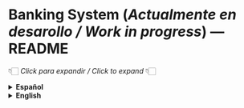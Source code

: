 # Banking System (_Actualmente en desarollo / Work in progress_) — README

👇🏻 _Click para expandir / Click to expand_ 👇🏻
<details>
  <summary><strong>Español</strong></summary>

1. [Resumen del proyecto](#1-resumen-del-proyecto)  
2. [Objetivo](#2-objetivo)  
3. [Tecnologías y herramientas](#3-Tecnologías-y-herramientas-explicación-breve)  
4. [Estructura](#4-Estructura-qué-hay-en-el-repo)  
5. [Cómo arrancarlo](#5-Cómo-arrancarlo-estilo-quick-start)  
6. [Endpoints](#6-Endpoints-Desarrollados-hasta-ahora)  
7. [Sugerencias para local](#7-Sugerencias-para-local)  

  
  ## 1. Resumen del proyecto
  Proyecto backend organizado como **microservicios** orientado al sector financiero (API REST). La raíz del repositorio contiene un `pom.xml` y subproyectos dedicados a responsabilidades separadas: clientes, cuentas, transacciones y notificaciones —cada uno como servicio independiente—. Esto facilita despliegue, escalado y mantenimiento por dominios.
  
  ---
  
  ## 2. Objetivo
  Proveer APIs REST independientes para operaciones bancarias (gestión de clientes, cuentas, movimientos/transferencias y notificaciones), siguiendo el enfoque de microservicios: servicios pequeños, autónomos y comunicantes por HTTP/REST
  
  ---
  
  ## 3. Tecnologías y herramientas (explicación breve)
  - **Java + Spring Boot**: framework para crear servicios REST, con convenciones que aceleran el desarrollo de microservicios.  
  - **Maven**: gestión de dependencias y build; existe un `pom.xml` en la raíz que sugiere organización multi-módulo o control centralizado de dependencias.  
  - **Arquitectura de microservicios**: cada carpeta `*-service` representa un servicio con su propio ciclo de vida y despliegue. Beneficios: escalabilidad horizontal, despliegues independientes y separación de responsabilidades.
  
  > **Nota:** El README mezcla lo visible en la estructura del repo con prácticas estándar para proyectos Spring Boot + microservicios. Si quieres un listado exacto de dependencias o rutas, puedo extraerlos desde los ficheros `pom.xml` y controladores de cada servicio.
  
  ---
  
  ## 4. Estructura (qué hay en el repo)
  
  - `clients-service` — servicio para clientes.  
  - `accounts-service` — servicio para cuentas.  *Por desarrollar*
  - `transactions-service` — servicio para movimientos/transacciones. *Por desarrollar*  
  - `notifications-service` — servicio para enviar notificaciones (email, SMS, push).  *Por desarrollar*
  - `pom.xml` en la raíz (control de build/dependencias).
  
  Cada `*-service` contiene:
  - `src/main/java` (controladores, servicios, repositorios, entidades).  
  - `src/main/resources/application.yml` con configuración por perfil.  
  - `pom.xml` propio con herencias del `pom` raíz.
  
  ---
  
  ## 5. Cómo arrancarlo (estilo “quick start”)
  
  > Supuesto: cada servicio es una aplicación Spring Boot estándar.
  
  5.1 Desde la raíz (si es multi-módulo):
  ```bash
  # construir todo
  mvn clean install
  
  # ejecutar un servicio (ejemplo: clients-service)
  cd clients-service
  mvn spring-boot:run
  ```
  
  5.2 Ejecutar cada servicio en su propio terminal:
  ```bash
  cd clients-service && mvn spring-boot:run
  cd ../accounts-service && mvn spring-boot:run
  # repetir para los demás servicios
  ```
  
  5.3 Variables de entorno típicas (ejemplos):
  - `SPRING_PROFILES_ACTIVE=dev`  
  - `SPRING_DATASOURCE_URL=jdbc:postgresql://localhost:5432/<db>`  
  - `SERVER_PORT=8081` (cada servicio en un puerto distinto)
  
  5.4 Recomendación rápida: usar **Docker Compose** para orquestar servicios + DB en local (ver sección “Sugerencias” abajo).
  
  ---
  
  ## 6. Endpoints (Desarrollados hasta ahora)
  
  ### ClientsServer👇🏻
  - `GET /api/clients` — listar clientes  
  - `GET /api/clients/{id}` — obtener cliente por id
  - `POST /api/clients` — crear cliente  
  - `DELETE /api/clients/{id}` - Eliminar cliente por id
  ---
  
  ## 7. Sugerencias para local
  - Crear un `docker-compose.yml` que levante:
    - una base de datos (Postgres),  
    - cada servicio (build via Dockerfile o desde el jar),  
    - (opcional) broker (Kafka / RabbitMQ).  
  - Pipelines CI: build multi-módulo, ejecutar tests, empaquetar imágenes y push a un registry.  
  - Para producción: usar orquestadores (Kubernetes) y un Ingress / API Gateway.
</details>
<details>
  <summary><strong>English</strong></summary>

1. [Project summary](#1-project-summary)  
2. [Objective](#2-objective)  
3. [Technologies and tools](#3-technologies-and-tools-brief-explanation)  
4. [Structure](#4-Structure-repository-contents)  
5. [Quick start](#5-how-to-run-quick-start)  
6. [Example endpoints](#6-endpoints-developed-so-far)
7. [Suggestions for Local / CI / Deployment](#7-Suggestions-for-local-deployment)  


  
## 1. Project Summary
Backend project organized as **microservices** targeted at the financial sector (REST API). The repository root contains a `pom.xml` and subprojects dedicated to separate responsibilities: clients, accounts, transactions, and notifications —each as an independent service. This design enables domain-based deployment, scaling, and maintenance.

---

## 2. Objective
To provide independent REST APIs for banking operations (customer management, accounts, transactions/transfers, and notifications), following the microservices approach: small, autonomous services communicating via HTTP/REST.

---

## 3. Technologies and Tools (brief explanation)
- **Java + Spring Boot**: framework for building REST services, offering conventions that accelerate microservices development.  
- **Maven**: dependency and build management; a root-level `pom.xml` suggests either a multi-module setup or centralized dependency control.  
- **Microservices architecture**: each `*-service` directory represents a service with its own lifecycle and deployment. Benefits: horizontal scalability, independent deployments, and clear separation of concerns.

> **Note:** This README combines information visible in the repository structure with standard practices for Spring Boot + microservices projects. For an exact list of dependencies or routes, these can be extracted from each service’s `pom.xml` and controller files.

---

## 4. Structure (repository contents)

- `clients-service` — clients service.  
- `accounts-service` — accounts service. *To be developed*  
- `transactions-service` — transactions service. *To be developed*  
- `notifications-service` — notifications service (email, SMS, push). *To be developed*  
- Root `pom.xml` (build/dependency management).

Each `*-service` contains:  
- `src/main/java` (controllers, services, repositories, entities).  
- `src/main/resources/application.yml` with profile-specific configuration.  
- Own `pom.xml`, inheriting from the root `pom`.

---

## 5. How to Run (Quick Start)

> Assumption: each service is a standard Spring Boot application.

**5.1 From the root (multi-module case):**
```bash
# build everything
mvn clean install

# run a service (example: clients-service)
cd clients-service
mvn spring-boot:run
```

**5.2 Run each service in its own terminal:**
```bash
cd clients-service && mvn spring-boot:run
cd ../accounts-service && mvn spring-boot:run
# repeat for the remaining services
```

**5.3 Typical environment variables (examples):**
- `SPRING_PROFILES_ACTIVE=dev`  
- `SPRING_DATASOURCE_URL=jdbc:postgresql://localhost:5432/<db>`  
- `SERVER_PORT=8081` (each service runs on a different port)

**5.4 Quick recommendation:** use **Docker Compose** to orchestrate services + database locally (see “Suggestions” section below).

---

## 6. Endpoints (developed so far)

### ClientsService 👇🏻
- `GET /api/clients` — list clients  
- `GET /api/clients/{id}` — get client by id  
- `POST /api/clients` — create client  
- `DELETE /api/clients/{id}` — delete client by id  

---

## 7. Suggestions for local deployment
- Create a `docker-compose.yml` that includes:
  - a database (Postgres),  
  - each service (built via Dockerfile or from the JAR),  
  - (optional) message broker (Kafka / RabbitMQ).  
- CI pipelines: multi-module build, run tests, package images, and push to a registry.  
- For production: use orchestrators (Kubernetes) and an Ingress / API Gateway.  
